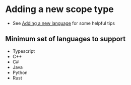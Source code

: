 # Adding a new scope type

- See [Adding a new language](adding-a-new-language.md) for some helpful tips

## Minimum set of languages to support

- Typescript
- C++
- C#
- Java
- Python
- Rust
